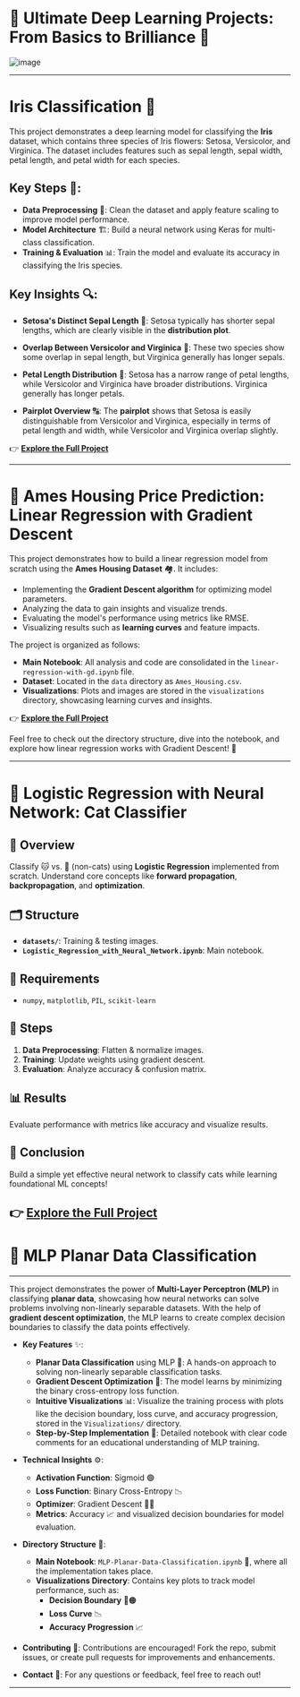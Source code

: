 # 🌟 Ultimate Deep Learning Projects: From Basics to Brilliance 🧠

![image](https://github.com/user-attachments/assets/60ef079f-335b-4df7-85bf-ce7d848b7d8c)



---

# Iris Classification 🌸

This project demonstrates a deep learning model for classifying the **Iris** dataset, which contains three species of Iris flowers: Setosa, Versicolor, and Virginica. The dataset includes features such as sepal length, sepal width, petal length, and petal width for each species.

## Key Steps 🔑:

- **Data Preprocessing** 🧹: Clean the dataset and apply feature scaling to improve model performance.
- **Model Architecture** 🏗️: Build a neural network using Keras for multi-class classification.
- **Training & Evaluation** 📊: Train the model and evaluate its accuracy in classifying the Iris species.

## Key Insights 🔍:

- **Setosa's Distinct Sepal Length** 📏: Setosa typically has shorter sepal lengths, which are clearly visible in the **distribution plot**.  

- **Overlap Between Versicolor and Virginica** 🤝: These two species show some overlap in sepal length, but Virginica generally has longer sepals.  

- **Petal Length Distribution** 🌺: Setosa has a narrow range of petal lengths, while Versicolor and Virginica have broader distributions. Virginica generally has longer petals.  

- **Pairplot Overview** 🔠: The **pairplot** shows that Setosa is easily distinguishable from Versicolor and Virginica, especially in terms of petal length and width, while Versicolor and Virginica overlap slightly.  

👉 **[Explore the Full Project](https://github.com/Bushra-Butt-17/DeepLearning-Projects/tree/main/Iris-Data-Insights)**  

---

# 🏡 Ames Housing Price Prediction: Linear Regression with Gradient Descent

This project demonstrates how to build a linear regression model from scratch using the **Ames Housing Dataset** 🏘️. It includes:  

- Implementing the **Gradient Descent algorithm** for optimizing model parameters.  
- Analyzing the data to gain insights and visualize trends.  
- Evaluating the model's performance using metrics like RMSE.  
- Visualizing results such as **learning curves** and feature impacts.  

The project is organized as follows:  

- **Main Notebook**: All analysis and code are consolidated in the `linear-regression-with-gd.ipynb` file.  
- **Dataset**: Located in the `data` directory as `Ames_Housing.csv`.  
- **Visualizations**: Plots and images are stored in the `visualizations` directory, showcasing learning curves and insights.  

👉 **[Explore the Full Project](https://github.com/Bushra-Butt-17/DeepLearning-Projects/tree/main/Linear-Regression-with-GD)**  

Feel free to check out the directory structure, dive into the notebook, and explore how linear regression works with Gradient Descent! 🚀

---
# 🐾 Logistic Regression with Neural Network: Cat Classifier  

## 🚀 Overview  
Classify 🐱 vs. 🐾 (non-cats) using **Logistic Regression** implemented from scratch. Understand core concepts like **forward propagation**, **backpropagation**, and **optimization**.  

## 🗂️ Structure  
- **`datasets/`**: Training & testing images.  
- **`Logistic_Regression_with_Neural_Network.ipynb`**: Main notebook.  

## 🔧 Requirements  
- `numpy`, `matplotlib`, `PIL`, `scikit-learn`  

## 🧠 Steps  
1. **Data Preprocessing**: Flatten & normalize images.  
2. **Training**: Update weights using gradient descent.  
3. **Evaluation**: Analyze accuracy & confusion matrix.  

## 📊 Results  
Evaluate performance with metrics like accuracy and visualize results.  

## 🎯 Conclusion  
Build a simple yet effective neural network to classify cats while learning foundational ML concepts!

👉 **[Explore the Full Project](https://github.com/Bushra-Butt-17/DeepLearning-Projects/tree/main/Logistic%20Regression)**  
---

# 🚀 **MLP Planar Data Classification**

---

This project demonstrates the power of **Multi-Layer Perceptron (MLP)** in classifying **planar data**, showcasing how neural networks can solve problems involving non-linearly separable datasets. With the help of **gradient descent optimization**, the MLP learns to create complex decision boundaries to classify the data points effectively.

- **Key Features** ✨:
  - **Planar Data Classification** using MLP 🤖: A hands-on approach to solving non-linearly separable classification tasks.
  - **Gradient Descent Optimization** 🔄: The model learns by minimizing the binary cross-entropy loss function.
  - **Intuitive Visualizations** 📊: Visualize the training process with plots like the decision boundary, loss curve, and accuracy progression, stored in the `Visualizations/` directory.
  - **Step-by-Step Implementation** 📝: Detailed notebook with clear code comments for an educational understanding of MLP training.

- **Technical Insights** ⚙️:
  - **Activation Function**: Sigmoid 🟢
  - **Loss Function**: Binary Cross-Entropy 📉
  - **Optimizer**: Gradient Descent 🚴‍♂️
  - **Metrics**: Accuracy 📈 and visualized decision boundaries for model evaluation.

- **Directory Structure** 📂:
  - **Main Notebook**: `MLP-Planar-Data-Classification.ipynb` 📝, where all the implementation takes place.
  - **Visualizations Directory**: Contains key plots to track model performance, such as:
    - **Decision Boundary** 🔵🟠
    - **Loss Curve** 📉
    - **Accuracy Progression** 📈

- **Contributing** 🤝: Contributions are encouraged! Fork the repo, submit issues, or create pull requests for improvements and enhancements.

- **Contact** 📧: For any questions or feedback, feel free to reach out!

--- 
